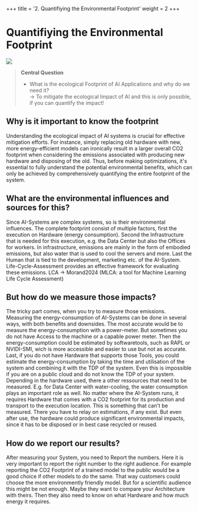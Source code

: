 +++
title = '2. Quantifiying the Environmental Footprint'
weight = 2
+++
# Quantifiying the Environmental Footprint
![](../figures/placeholder_green_ai.png)

> **Central Question**  
> - What is the ecological Footprint of AI Applications and why do we need it?  
>    -> To mitigate the ecological Impact of AI and this is only possible, if you can quantify the impact!

## Why is it important to know the footprint
Understanding the ecological impact of AI systems is crucial for effective mitigation efforts. For instance, simply replacing old hardware with new, more energy-efficient models can ironically result in a larger overall CO2 footprint when considering the emissions associated with producing new hardware and disposing of the old. Thus, before making optimizations, it's essential to fully understand the potential environmental benefits, which can only be achieved by comprehensively quantifying the entire footprint of the system.

## What are the environmental influences and sources for this?
Since AI-Systems are complex systems, so is their environmental influences. 
The complete footprint consist of multiple factors, first the execution on Hardware (energy consumption). Second the Infrastructure that is needed for this execution, e.g. the Data Center but also the Offices for workers. In infrastructure, emissions are mainly in the form of embodied emissions, but also water that is used to cool the servers and more. Last the Human that is tied to the development, marketing etc. of the AI-System. Life-Cycle-Assessment provides an effective framework for evaluating these emissions.
LCA -> Morand2024 (MLCA: a tool for Machine Learning Life Cycle Assessment)

## But how do we measure those impacts?
The tricky part comes, when you try to measure those emissions. Measuring the energy-consumption of AI-Systems can be done in several ways, with both benefits and downsides. The most accurate would be to measure the energy-consumption with a power-meter. But sometimes you do not have Access to the machine or a capable power meter. Then the energy-consumption could be estimated by softwaretools, such as RAPL or NVIDI-SMI, wich is more accessible and easier to use but not as accurate.  Last, if you do not have Hardware that supports those Tools, you could estimate the energy-consumption by taking the time and utilisation of the system and combining it with the TDP of the system. Even this is impossible if you are on a public cloud and do not know the TDP of your system. Depending in the hardware used, there a other ressources that need to be measured. E.g. for Data Center with water-cooling, the water consumption plays an important role as well. 
No matter where the AI-System runs, it requires Hardware that comes with a CO2 footprint for its production and transport to the execution location. This is something that can't be measured. There you have to relay on estimations, if any exist. But even after use, the hardware could produce significant environmental impacts, since it has to be disposed or in best case recycled or reused.


## How do we report our results?
After measuring your System, you need to Report the numbers. Here it is very important to report the right number to the right audience. For example reporting the CO2 Footprint of a trained model to the public would be a good choice if other models to do the same. That way customers could choose the more environmently friendly model. But for a scientific audience this might be not enough. Maybe they want to compare your Architecture with theirs. Then they also need to know on what Hardware and how much energy it requires.

